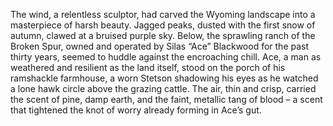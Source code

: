 The wind, a relentless sculptor, had carved the Wyoming landscape into a masterpiece of harsh beauty.  Jagged peaks, dusted with the first snow of autumn, clawed at a bruised purple sky.  Below, the sprawling ranch of the Broken Spur, owned and operated by Silas “Ace” Blackwood for the past thirty years, seemed to huddle against the encroaching chill.  Ace, a man as weathered and resilient as the land itself, stood on the porch of his ramshackle farmhouse, a worn Stetson shadowing his eyes as he watched a lone hawk circle above the grazing cattle.  The air, thin and crisp, carried the scent of pine, damp earth, and the faint, metallic tang of blood – a scent that tightened the knot of worry already forming in Ace’s gut.
